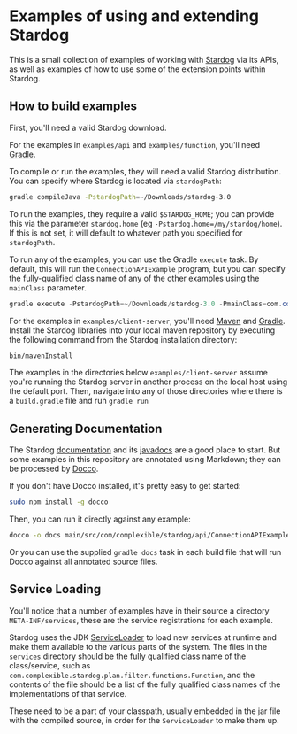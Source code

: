 # Examples of using and extending Stardog

This is a small collection of examples of working with [Stardog](http://stardog.com) via its APIs, as
well as examples of how to use some of the extension points within Stardog.

## How to build examples

First, you'll need a valid Stardog download.

For the examples in `examples/api` and `examples/function`, you'll need [Gradle](http://www.gradle.org/).

To compile or run the examples, they will need a valid Stardog distribution.  You can specify where Stardog is located
via `stardogPath`:

```bash
gradle compileJava -PstardogPath=~/Downloads/stardog-3.0
```

To run the examples, they require a valid `$STARDOG_HOME`; you can provide this via the parameter `stardog.home`
(eg `-Pstardog.home=/my/stardog/home`).  If this is not set, it will default to whatever path you specified for
`stardogPath`.

To run any of the examples, you can use the Gradle `execute` task.  By default, this will run the `ConnectionAPIExample`
program, but you can specify the fully-qualified class name of any of the other examples using the `mainClass` parameter.

```java
gradle execute -PstardogPath=~/Downloads/stardog-3.0 -PmainClass=com.complexible.stardog.examples.ICVExample
```

For the examples in `examples/client-server`, you'll need [Maven](http://maven.apache.org/) and [Gradle](http://www.gradle.org/).  Install
the Stardog libraries into your local maven repository by executing the following command from the Stardog installation directory:

```bash
bin/mavenInstall
```

The examples in the directories below `examples/client-server` assume you're running the Stardog server in another process on the local host
using the default port.  Then, navigate into any of those directories where there is a `build.gradle` file and run `gradle run`

## Generating Documentation

The Stardog [documentation](http://docs.stardog.com) and its [javadocs](http://docs.stardog.com/java/snarl) are a good
place to start. But some examples in this repository are annotated using Markdown; they can be processed by
[Docco](http://jashkenas.github.io/docco/).

If you don't have Docco installed, it's pretty easy to get started:

```bash
sudo npm install -g docco
```

Then, you can run it directly against any example:

```bash
docco -o docs main/src/com/complexible/stardog/api/ConnectionAPIExample.java
```

Or you can use the supplied `gradle docs` task in each build file that will run Docco against all annotated source files.

## Service Loading

You'll notice that a number of examples have in their source a directory `META-INF/services`, these are the service
registrations for each example.

Stardog uses the JDK [ServiceLoader](http://docs.oracle.com/javase/6/docs/api/java/util/ServiceLoader.html) to load
new services at runtime and make them available to the various parts of the system.  The files in the `services`
directory should be the fully qualified class name of the class/service, such as `com.complexible.stardog.plan.filter.functions.Function`,
and the contents of the file should be a list of the fully qualified class names of the implementations of that service.

These need to be a part of your classpath, usually embedded in the jar file with the compiled source, in order for
the `ServiceLoader` to make them up.
